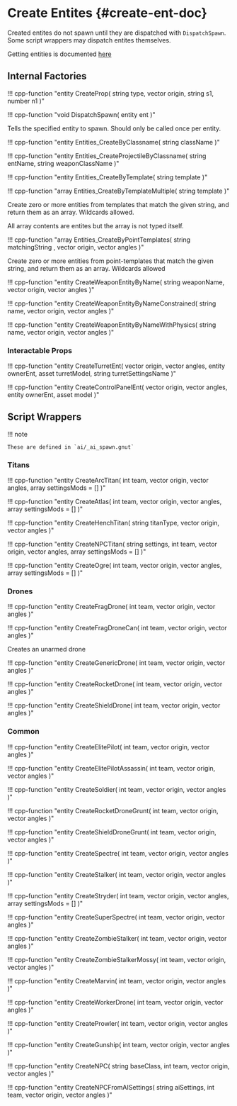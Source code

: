 # Create Entites {#create-ent-doc}


Created entites do not spawn until they are dispatched with `DispatchSpawn`.
Some script wrappers may dispatch entites themselves.

Getting entities is documented [here](getent.md)

## Internal Factories

!!! cpp-function "entity CreateProp( string type, vector origin, string s1, number n1 )"


!!! cpp-function "void DispatchSpawn( entity ent )"

  Tells the specified entity to spawn. Should only be called once per entity.

!!! cpp-function "entity Entities_CreateByClassname( string className )"

!!! cpp-function "entity Entities_CreateProjectileByClassname( string entName, string weaponClassName )"

!!! cpp-function "entity Entities_CreateByTemplate( string template )"

!!! cpp-function "array Entities_CreateByTemplateMultiple( string template )"

  Create zero or more entities from templates that match the given string, and return them as an array. Wildcards allowed.

  All array contents are entites but the array is not typed itself.

!!! cpp-function "array Entities_CreateByPointTemplates( string matchingString , vector origin, vector angles )"

  Create zero or more entities from point-templates that match the given string, and return them as an array. Wildcards allowed

!!! cpp-function "entity CreateWeaponEntityByName( string weaponName, vector origin, vector angles )"

!!! cpp-function "entity CreateWeaponEntityByNameConstrained( string name, vector origin, vector angles )"

!!! cpp-function "entity CreateWeaponEntityByNameWithPhysics( string name, vector origin, vector angles )"

### Interactable Props

!!! cpp-function "entity CreateTurretEnt( vector origin, vector angles, entity ownerEnt, asset turretModel, string turretSettingsName )"

!!! cpp-function "entity CreateControlPanelEnt( vector origin, vector angles, entity ownerEnt, asset model )"

## Script Wrappers

!!! note

    These are defined in `ai/_ai_spawn.gnut`

### Titans

!!! cpp-function "entity CreateArcTitan( int team, vector origin, vector angles, array<string> settingsMods = [] )"

!!! cpp-function "entity CreateAtlas( int team, vector origin, vector angles, array<string> settingsMods = [] )"

!!! cpp-function "entity CreateHenchTitan( string titanType, vector origin, vector angles )"

!!! cpp-function "entity CreateNPCTitan( string settings, int team, vector origin, vector angles, array<string> settingsMods = [] )"

!!! cpp-function "entity CreateOgre( int team, vector origin, vector angles, array<string> settingsMods = [] )"


### Drones

!!! cpp-function "entity CreateFragDrone( int team, vector origin, vector angles )"

!!! cpp-function "entity CreateFragDroneCan( int team, vector origin, vector angles )"

  Creates an unarmed drone

!!! cpp-function "entity CreateGenericDrone( int team, vector origin, vector angles )"

!!! cpp-function "entity CreateRocketDrone( int team, vector origin, vector angles )"

!!! cpp-function "entity CreateShieldDrone( int team, vector origin, vector angles )"

### Common

!!! cpp-function "entity CreateElitePilot( int team, vector origin, vector angles )"

!!! cpp-function "entity CreateElitePilotAssassin( int team, vector origin, vector angles )"

!!! cpp-function "entity CreateSoldier( int team, vector origin, vector angles )"

!!! cpp-function "entity CreateRocketDroneGrunt( int team, vector origin, vector angles )"

!!! cpp-function "entity CreateShieldDroneGrunt( int team, vector origin, vector angles )"

!!! cpp-function "entity CreateSpectre( int team, vector origin, vector angles )"

!!! cpp-function "entity CreateStalker( int team, vector origin, vector angles )"

!!! cpp-function "entity CreateStryder( int team, vector origin, vector angles, array<string> settingsMods = [] )"

!!! cpp-function "entity CreateSuperSpectre( int team, vector origin, vector angles )"

!!! cpp-function "entity CreateZombieStalker( int team, vector origin, vector angles )"

!!! cpp-function "entity CreateZombieStalkerMossy( int team, vector origin, vector angles )"

!!! cpp-function "entity CreateMarvin( int team, vector origin, vector angles )"

!!! cpp-function "entity CreateWorkerDrone( int team, vector origin, vector angles )"

!!! cpp-function "entity CreateProwler( int team, vector origin, vector angles )"

!!! cpp-function "entity CreateGunship( int team, vector origin, vector angles )"

!!! cpp-function "entity CreateNPC( string baseClass, int team, vector origin, vector angles )"

!!! cpp-function "entity CreateNPCFromAISettings( string aiSettings, int team, vector origin, vector angles )"
